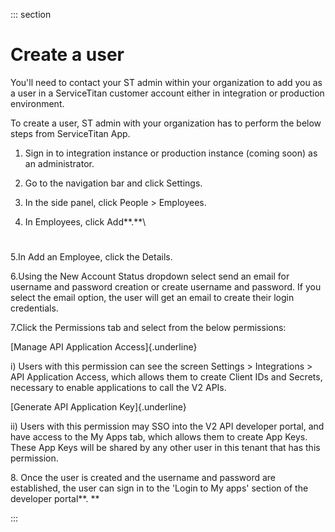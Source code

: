 <div>

::: section
<div>

<div>

</div>

<div>

<div>

# Create a user

You'll need to contact your ST admin within your organization to add you
as a user in a ServiceTitan customer account either in integration or
production environment. 

To create a user, ST admin with your organization has to perform the
below steps from ServiceTitan App.

1.  Sign in to integration instance or production instance (coming soon)
    as an administrator.

2.  Go to the navigation bar and click Settings.

3.  In the side panel, click People \> Employees. 

4.  In Employees, click Add**.**\

</div>

<div>

# 

5.In Add an Employee, click the Details.

6.Using the New Account Status dropdown select send an email for
username and password creation or create username and password. If you
select the email option, the user will get an email to create their
login credentials.

</div>

<div>

7.Click the Permissions tab and select from the below permissions:  

[Manage API Application Access]{.underline}

i\) Users with this permission can see the screen Settings \>
Integrations \> API Application Access, which allows them to create
Client IDs and Secrets, necessary to enable applications to call the V2
APIs.

[Generate API Application Key]{.underline}

ii\) Users with this permission may SSO into the V2 API developer
portal, and have access to the My Apps tab, which allows them to create
App Keys. These App Keys will be shared by any other user in this tenant
that has this permission.

</div>

<div>

8\. Once the user is created and the username and password are
established, the user can sign in to the \'Login to My apps\' section of
the developer portal**. **

</div>

</div>

</div>
:::

</div>
